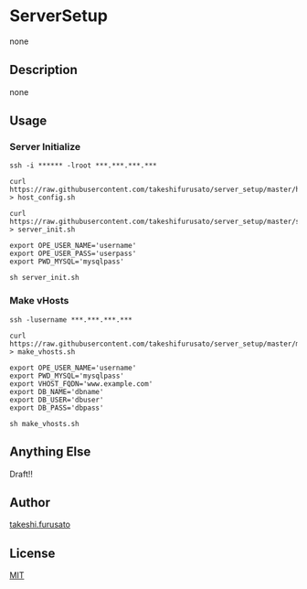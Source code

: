 # ServerSetup

none

## Description

none

## Usage

### Server Initialize

    ssh -i ****** -lroot ***.***.***.***

    curl https://raw.githubusercontent.com/takeshifurusato/server_setup/master/host_config.sh > host_config.sh
    
    curl https://raw.githubusercontent.com/takeshifurusato/server_setup/master/server_init.sh > server_init.sh

    export OPE_USER_NAME='username'
    export OPE_USER_PASS='userpass'
    export PWD_MYSQL='mysqlpass'

    sh server_init.sh

### Make vHosts

    ssh -lusername ***.***.***.***

    curl https://raw.githubusercontent.com/takeshifurusato/server_setup/master/make_vhosts.sh > make_vhosts.sh
    
    export OPE_USER_NAME='username'
    export PWD_MYSQL='mysqlpass'
    export VHOST_FQDN='www.example.com'
    export DB_NAME='dbname'
    export DB_USER='dbuser'
    export DB_PASS='dbpass'

    sh make_vhosts.sh

## Anything Else

Draft!!

## Author

[takeshi.furusato](https://www.facebook.com/takeshi.furusato)

## License

[MIT](http://b4b4r07.mit-license.org)

